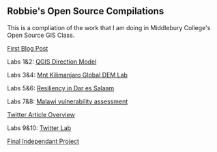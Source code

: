 ## Robbie's Open Source Compilations

This is a compliation of the work that I am doing in Middlebury College's Open Source GIS Class.

[First Blog Post](blogpost1.md)

Labs 1&2: [QGIS Direction Model](lab1SQL.md)

Labs 3&4: [Mnt Kilimanjaro Global DEM Lab](saga.md)

Labs 5&6: [Resiliency in Dar es Salaam](daressalaam.md)

Labs 7&8: [Malawi vulnerability assessment](malawi.md)

[Twitter Article Overview](twitterart.md)

Labs 9&10: [Twitter Lab](twitter.md)

[Final Independant Project](final.md)
